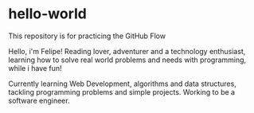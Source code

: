 # hello-world
This repository is for practicing the GitHub Flow

Hello, i'm Felipe! Reading lover, adventurer and a technology enthusiast, learning how to solve real world problems and needs with programming, while i have fun!

Currently learning Web Development, algorithms and data structures, tackling programming problems and simple projects. Working to be a software engineer.

